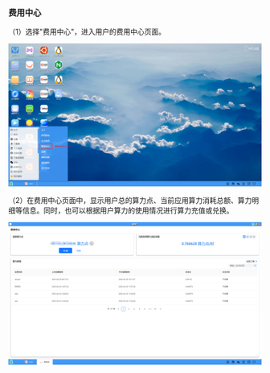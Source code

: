 ### 费用中心
（1）选择"费用中心"，进入用户的费用中心页面。

![alt text](./desktopcentor03.png)

（2）在费用中心页面中，显示用户总的算力点、当前应用算力消耗总额、算力明细等信息。同时，也可以根据用户算力的使用情况进行算力充值或兑换。

![alt text](./desktopcentor04.png)